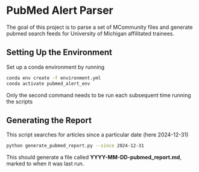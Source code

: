 # PubMed Alert Parser

The goal of this project is to parse a set of MCommunity files and generate pubmed search feeds for University of Michigan affilitated trainees.

## Setting Up the Environment

Set up a conda environment by running 

```bash
conda env create -f environment.yml
conda activate pubmed_alert_env
```

Only the second command needs to be run each subsequent time running the scripts

## Generating the Report

This script searches for articles since a particular date (here 2024-12-31)

```bash
python generate_pubmed_report.py --since 2024-12-31
```

This should generate a file called **YYYY-MM-DD-pubmed_report.md**, marked to when it was last run.